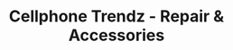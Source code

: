 ---
title: "Cellphone Trendz - Repair & Accessories"
url: /north-richland-hills/cellphone-trendz-repair-and-accessories/
shop: mobile phone
---